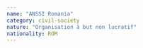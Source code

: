 ```yaml
---
name: "ANSSI Romania"
category: civil-society
nature: "Organisation à but non lucratif"
nationality: ROM
---
```

    